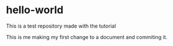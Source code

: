 # hello-world
This is a test repository made with the tutorial

This is me making my first change to a document and commiting it.
